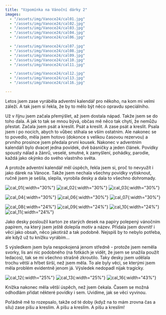 ```yaml
---
title: "Vzpomínka na Vánoční dárky 2"
images:
  - "/assets/img/Vanoce24/cal01.jpg"
  - "/assets/img/Vanoce24/cal02.jpg"
  - "/assets/img/Vanoce24/cal03.jpg"
  - "/assets/img/Vanoce24/cal04.jpg"
  - "/assets/img/Vanoce24/cal06.jpg"

  - "/assets/img/Vanoce24/cal07.jpg"
  - "/assets/img/Vanoce24/cal08.jpg"
  - "/assets/img/Vanoce24/cal09.jpg"
  - "/assets/img/Vanoce24/cal10.jpg"
  - "/assets/img/Vanoce24/cal11.jpg"

  - "/assets/img/Vanoce24/cal12.jpg"
  - "/assets/img/Vanoce24/cal13.jpg"
  - "/assets/img/Vanoce24/cal16.jpg"

---
```


<!--begin_excerpt-->

Letos jsem zase vyráběla adventní kalendář pro někoho, na kom mi velmi záleží. A tak jsem si řekla, že by to mělo být něco opravdu speciálního. 

<!--end_excerpt-->


Už v říjnu jsem začala přemýšlet, až jsem dostala nápad. Takže jsem se do toho dala. A jak to tak se mnou bývá, občas mě něco tak chytí, že nemůžu přestat. Začala jsem psát a kreslit. Psát a kreslit. A zase psát a kreslit. Psala jsem i po nocích, abych to vůbec stíhala se vším ostatním. Ale nakonec se to povedlo, měla jsem hotovo (dokonce s velikou časovou rezervou) a prvního prosince jsem předala první kousek. Nakonec v adventním kalendáři bylo dvacet jedna povídek, dvě básničky a jeden článek. Povídky spousty nálad a žánrů, veselé, smutné, k zamyšlení, pohádky, parodie, každá jako okýnko do svého vlastního světa. 

A protože adventní kalendář měl úspěch, řekla jsem si, proč to nevyužít i jako dárek na Vánoce. Takže jsem nechala všechny povídky vytisknout, ručně jsem je sešila, slepila, vyrobila desky a dala to všechno dohromady. 

![cal_01](/assets/img/Vanoce24/cal01.jpg){:width="30%"} ![cal_02](/assets/img/Vanoce24/cal02.jpg){:width="30%"} ![cal_03](/assets/img/Vanoce24/cal03.jpg){:width="30%"}

![cal_04](/assets/img/Vanoce24/cal04.jpg){:width="30%"} ![cal_06](/assets/img/Vanoce24/cal06.jpg){:width="30%"} ![cal_07](/assets/img/Vanoce24/cal07.jpg){:width="30%"}

![cal_08](/assets/img/Vanoce24/cal08.jpg){:width="24%"} ![cal_09](/assets/img/Vanoce24/cal09.jpg){:width="24%"} ![cal_10](/assets/img/Vanoce24/cal10.jpg){:width="24%"} ![cal_11](/assets/img/Vanoce24/cal11.jpg){:width="24%"}

Jako desky posloužil karton ze starých desek na papíry polepený vánočním papírem, na který jsem ještě dolepila motiv a název. Přidala jsem dovnitř i věci jako obsah, něco jakotiráž a tak podobně. Nejspíš by to nebylo potřeba, ale když už tu knížku vyrábím...

S výsledkem jsem byla nespokojená jenom středně - protože jsem neměla svorky, lis ani nic podobného (na fotkách je vidět, že jsem se snažila použít ledacos), tak se mi všechno strašně zkroutilo. Taky desky jsem udělala trochu větší a hřbet širší, než jsem měla. To ale byly věci, se kterými jsem měla problém evidentně jenom já. Výsledek nedopadl nijak tragicky. 

![cal_12](/assets/img/Vanoce24/cal12.jpg){:width="25%"} ![cal_13](/assets/img/Vanoce24/cal13.jpg){:width="25%"} ![cal_16](/assets/img/Vanoce24/cal16.jpg){:width="43%"}

Knížka nakonec měla větší úspěch, než jsem čekala. Časem se možná odhodlám přidat některé povídky i sem. Uvidíme, jak se věci vyvinou. 

Pořádně mě to rozepsalo, takže od té doby (když na to mám zrovna čas a sílu) zase píšu a kreslím. A píšu a kreslím. A píšu a kreslím! 
